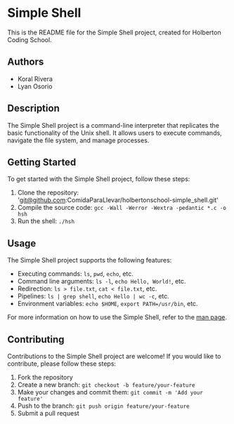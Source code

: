 # Simple Shell

This is the README file for the Simple Shell project, created for Holberton Coding School.

## Authors

- Koral Rivera
- Lyan Osorio

## Description

The Simple Shell project is a command-line interpreter that replicates the basic functionality of the Unix shell. It allows users to execute commands, navigate the file system, and manage processes.

## Getting Started

To get started with the Simple Shell project, follow these steps:

1. Clone the repository: 'git@github.com:ComidaParaLlevar/holbertonschool-simple_shell.git'
2. Compile the source code: `gcc -Wall -Werror -Wextra -pedantic *.c -o hsh`
3. Run the shell: `./hsh`

## Usage

The Simple Shell project supports the following features:

- Executing commands: `ls`, `pwd`, `echo`, etc.
- Command line arguments: `ls -l`, `echo Hello, World!`, etc.
- Redirection: `ls > file.txt`, `cat < file.txt`, etc.
- Pipelines: `ls | grep shell`, `echo Hello | wc -c`, etc.
- Environment variables: `echo $HOME`, `export PATH=/usr/bin`, etc.

For more information on how to use the Simple Shell, refer to the [man page](man_1_simple_shell).

## Contributing

Contributions to the Simple Shell project are welcome! If you would like to contribute, please follow these steps:

1. Fork the repository
2. Create a new branch: `git checkout -b feature/your-feature`
3. Make your changes and commit them: `git commit -m 'Add your feature'`
4. Push to the branch: `git push origin feature/your-feature`
5. Submit a pull request

